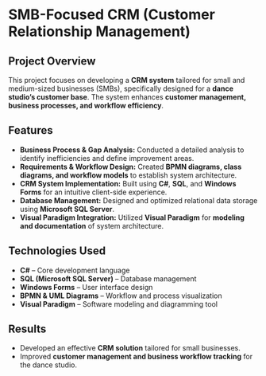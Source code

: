 # SMB-Focused CRM (Customer Relationship Management)  

## Project Overview  
This project focuses on developing a **CRM system** tailored for small and medium-sized businesses (SMBs), specifically designed for a **dance studio’s customer base**. The system enhances **customer management, business processes, and workflow efficiency**.  

## Features  
- **Business Process & Gap Analysis:** Conducted a detailed analysis to identify inefficiencies and define improvement areas.  
- **Requirements & Workflow Design:** Created **BPMN diagrams, class diagrams, and workflow models** to establish system architecture.  
- **CRM System Implementation:** Built using **C#**, **SQL**, and **Windows Forms** for an intuitive client-side experience.  
- **Database Management:** Designed and optimized relational data storage using **Microsoft SQL Server**.  
- **Visual Paradigm Integration:** Utilized **Visual Paradigm** for **modeling and documentation** of system architecture.  

## Technologies Used  
- **C#** – Core development language  
- **SQL (Microsoft SQL Server)** – Database management  
- **Windows Forms** – User interface design  
- **BPMN & UML Diagrams** – Workflow and process visualization  
- **Visual Paradigm** – Software modeling and diagramming tool  

## Results  
- Developed an effective **CRM solution** tailored for small businesses.  
- Improved **customer management and business workflow tracking** for the dance studio.  
